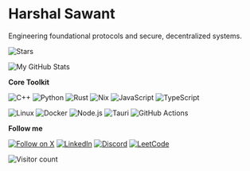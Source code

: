 # Harshal Sawant

Engineering foundational protocols and secure, decentralized systems.

![Stars](https://img.shields.io/github/stars/c0d3h01)

![My GitHub Stats](https://github-readme-stats.vercel.app/api?username=c0d3h01&show_icons=true&theme=radical)

**Core Toolkit**

<p>
  <img src="https://img.shields.io/badge/C++-00599C?style=flat&logo=cplusplus&logoColor=white" alt="C++"/>
  <img src="https://img.shields.io/badge/Python-3776AB?style=flat&logo=python&logoColor=white" alt="Python"/>
  <img src="https://img.shields.io/badge/Rust-000000?style=flat&logo=rust&logoColor=white" alt="Rust"/> 
  <img src="https://img.shields.io/badge/Nix-5277C3?style=flat&logo=nixos&logoColor=white" alt="Nix"/>
  <img src="https://img.shields.io/badge/JavaScript-F7DF1E?style=flat&logo=javascript&logoColor=black" alt="JavaScript"/>
  <img src="https://img.shields.io/badge/TypeScript-3178C6?style=flat&logo=typescript&logoColor=white" alt="TypeScript"/>
</p>

<p>
  <img src="https://img.shields.io/badge/Linux-FCC624?style=flat&logo=linux&logoColor=black" alt="Linux"/>
  <img src="https://img.shields.io/badge/Docker-2496ED?style=flat&logo=docker&logoColor=white" alt="Docker"/>
  <img src="https://img.shields.io/badge/Node.js-339933?style=flat&logo=nodedotjs&logoColor=white" alt="Node.js"/>
  <img src="https://img.shields.io/badge/Tauri-241F1C?style=flat&logo=tauri&logoColor=white" alt="Tauri"/>
  <img src="https://img.shields.io/badge/GitHub_Actions-2088FF?style=flat&logo=githubactions&logoColor=white" alt="GitHub Actions"/>
</p>

**Follow me**  

[![Follow on X](https://img.shields.io/badge/Follow_on_X-000000?style=flat&logo=x&logoColor=white)](https://x.com/intent/follow?screen_name=haarshalsawant)
[![LinkedIn](https://img.shields.io/badge/LinkedIn-0A66C2?style=flat&logo=linkedin&logoColor=white)](https://www.linkedin.com/in/haarshalsawant/)
[![Discord](https://img.shields.io/badge/Discord-5865F2?style=flat&logo=discord&logoColor=white)](https://discord.com/users/c0d3h01)
[![LeetCode](https://img.shields.io/badge/LeetCode-FFA116?style=flat&logo=leetcode&logoColor=black)](https://leetcode.com/c0d3h01/)

![Visitor count](https://count.getloli.com/@c0d3h01?name=c0d3h01&theme=love-and-deepspace&padding=7&offset=0&align=top&scale=1&pixelated=1&darkmode=1)
